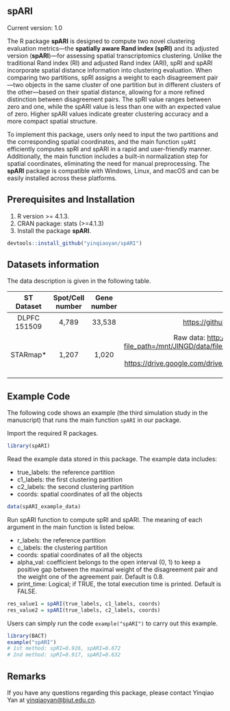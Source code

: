 ## spARI

Current version: 1.0 

The R package **spARI** is designed to compute two novel clustering evaluation metrics—the **spatially aware Rand index (spRI)** and its adjusted version (**spARI**)—for assessing spatial transcriptomics clustering. Unlike the traditional Rand index (RI) and adjusted Rand index (ARI), spRI and spARI incorporate spatial distance information into clustering evaluation. When comparing two partitions, spRI assigns a weight to each disagreement pair—two objects in the same cluster of one partition but in different clusters of the other—based on their spatial distance, allowing for a more refined distinction between disagreement pairs. The spRI value ranges between zero and one, while the spARI value is less than one with an expected value of zero. Higher spARI values indicate greater clustering accuracy and a more compact spatial structure. 

To implement this package, users only need to input the two partitions and the corresponding spatial coordinates, and the main function `spARI` efficiently computes spRI and spARI in a rapid and user-friendly manner. Additionally, the main function includes a built-in normalization step for spatial coordinates, eliminating the need for manual preprocessing. The **spARI** package is compatible with Windows, Linux, and macOS and can be easily installed across these platforms.



## Prerequisites and Installation

1. R version >= 4.1.3.
2. CRAN package: stats (>=4.1.3)
3. Install the package **spARI**.

```R
devtools::install_github("yinqiaoyan/spARI")
```



## Datasets information

The data description is given in the following table.

|  ST Dataset  | Spot/Cell number | Gene number |                        Download links                        |
| :----------: | :--------------: | :---------: | :----------------------------------------------------------: |
| DLPFC 151509 |      4,789       |   33,538    |        https://github.com/LieberInstitute/spatialLIBD        |
|   STARmap*   |      1,207       |    1,020    | Raw data: http://sdmbench.drai.cn/tcm/download/?file_path=/mnt/JINGD/data/file/sdmbench/db/STARmap_20180505_BY3_1k.h5ad  <br/>Cell type annotation: https://drive.google.com/drive/folders/1I1nxheWlc2RXSdiv24dex3YRaEh780my?usp=sharing |



## Example Code

The following code shows an example (the third simulation study in the manuscript) that runs the main function `spARI` in our package.

Import the required R packages.

```R
library(spARI)
```

 Read the example data stored in this package. The example data includes:

* true_labels: the reference partition
* c1_labels: the first clustering partition
* c2_labels: the second clustering partition
* coords: spatial coordinates of all the objects

```R
data(spARI_example_data)
```

Run spARI function to compute spRI and spARI. The meaning of each argument in the main function is listed below.

* r_labels: the reference partition
* c_labels: the clustering partition
* coords: spatial coordinates of all the objects
* alpha_val: coefficient belongs to the open interval (0, 1) to keep a positive gap between the maximal weight of the disagreement pair and the weight one of the agreement pair. Default is 0.8.
* print_time: Logical; if TRUE, the total execution time is printed. Default is FALSE.

```R
res_value1 = spARI(true_labels, c1_labels, coords)
res_value2 = spARI(true_labels, c2_labels, coords)
```

Users can simply run the code `example("spARI")` to carry out this example.

```R
library(BACT)
example("spARI")
# 1st method: spRI=0.926, spARI=0.672
# 2nd method: spRI=0.917, spARI=0.632
```



## Remarks

If you have any questions regarding this package, please contact Yinqiao Yan at [yinqiaoyan@bjut.edu.cn](mailto:yinqiaoyan@bjut.edu.cn).


